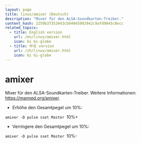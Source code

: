 ```yaml
---
layout: page
title: linux/amixer (Deutsch)
description: "Mixer für den ALSA-Soundkarten-Treiber."
content_hash: 2259b37353443cb94045992942c9afd9045c8ecc
related_topics:
  - title: English version
    url: /en/linux/amixer.html
    icon: bi bi-globe
  - title: 中文 version
    url: /zh/linux/amixer.html
    icon: bi bi-globe
---
```

# amixer

Mixer für den ALSA-Soundkarten-Treiber.
Weitere Informationen: <https://manned.org/amixer>.

- Erhöhe den Gesamtpegel um 10%:

`amixer -D pulse sset Master `<span class="tldr-var badge badge-pill bg-dark-lm bg-white-dm text-white-lm text-dark-dm font-weight-bold">10%+</span>

- Verringere den Gesamtpegel um 10%:

`amixer -D pulse sset Master `<span class="tldr-var badge badge-pill bg-dark-lm bg-white-dm text-white-lm text-dark-dm font-weight-bold">10%-</span>
